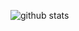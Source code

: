  ![github stats](https://github-readme-stats.vercel.app/api?username=antonybudianto&show_icons=true)
